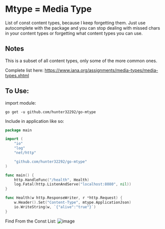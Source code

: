 # Mtype = Media Type
List of const content types, because I keep forgetting them. Just use autocomplete with the package and you can stop dealing with missed chars in your content types or forgetting what content types you can use.

## Notes

This is a subset of all content types, only some of the more common ones.

Complete list here:
https://www.iana.org/assignments/media-types/media-types.xhtml

## To Use:

import module:

`go get -u github.com/hunter32292/go-mtype`

Include in application like so:

```go 
package main

import (
	"io"
	"log"
	"net/http"

	"github.com/hunter32292/go-mtype"
)

func main() {
	http.HandleFunc("/health", Health)
	log.Fatal(http.ListenAndServe("localhost:8080", nil))
}

func Health(w http.ResponseWriter, r *http.Request) {
	w.Header().Set("Content-Type", mtype.ApplicationJson)
	io.WriteString(w, `{"alive":"true"}`)
}
```

Find From the Const List:
![image](https://user-images.githubusercontent.com/6210083/135304428-41619e2a-b18a-4edd-a857-57cb54b35f46.png)
